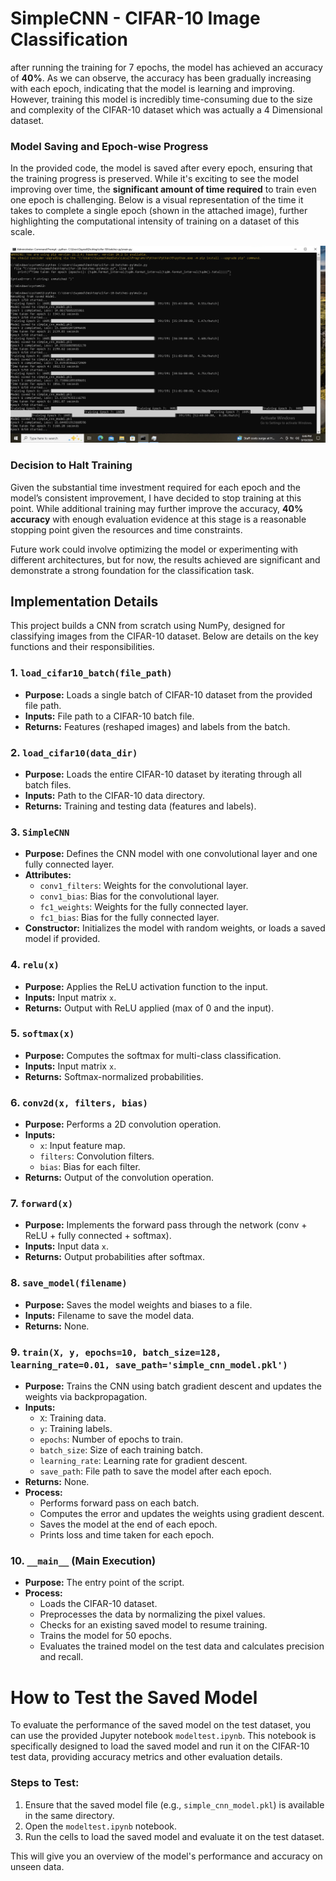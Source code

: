 # SimpleCNN - CIFAR-10 Image Classification

after running the training for 7 epochs, the model has achieved an accuracy of **40%**. As we can observe, the accuracy has been gradually increasing with each epoch, indicating that the model is learning and improving. However, training this model is incredibly time-consuming due to the size and complexity of the CIFAR-10 dataset which was actually a 4 Dimensional dataset.

### Model Saving and Epoch-wise Progress
In the provided code, the model is saved after every epoch, ensuring that the training progress is preserved. While it's exciting to see the model improving over time, the **significant amount of time required** to train even one epoch is challenging. Below is a visual representation of the time it takes to complete a single epoch (shown in the attached image), further highlighting the computational intensity of training on a dataset of this scale.

![Training Time per Epoch](training_process.png)

### Decision to Halt Training
Given the substantial time investment required for each epoch and the model’s consistent improvement, I have decided to stop training at this point. While additional training may further improve the accuracy, **40% accuracy** with enough evaluation evidence at this stage is a reasonable stopping point given the resources and time constraints.

Future work could involve optimizing the model or experimenting with different architectures, but for now, the results achieved are significant and demonstrate a strong foundation for the classification task.


## Implementation Details

This project builds a CNN from scratch using NumPy, designed for classifying images from the CIFAR-10 dataset. Below are details on the key functions and their responsibilities.

### 1. `load_cifar10_batch(file_path)`
- **Purpose:** Loads a single batch of CIFAR-10 dataset from the provided file path.
- **Inputs:** File path to a CIFAR-10 batch file.
- **Returns:** Features (reshaped images) and labels from the batch.

### 2. `load_cifar10(data_dir)`
- **Purpose:** Loads the entire CIFAR-10 dataset by iterating through all batch files.
- **Inputs:** Path to the CIFAR-10 data directory.
- **Returns:** Training and testing data (features and labels).

### 3. `SimpleCNN`
- **Purpose:** Defines the CNN model with one convolutional layer and one fully connected layer.
- **Attributes:**
  - `conv1_filters`: Weights for the convolutional layer.
  - `conv1_bias`: Bias for the convolutional layer.
  - `fc1_weights`: Weights for the fully connected layer.
  - `fc1_bias`: Bias for the fully connected layer.
- **Constructor:** Initializes the model with random weights, or loads a saved model if provided.

### 4. `relu(x)`
- **Purpose:** Applies the ReLU activation function to the input.
- **Inputs:** Input matrix `x`.
- **Returns:** Output with ReLU applied (max of 0 and the input).

### 5. `softmax(x)`
- **Purpose:** Computes the softmax for multi-class classification.
- **Inputs:** Input matrix `x`.
- **Returns:** Softmax-normalized probabilities.

### 6. `conv2d(x, filters, bias)`
- **Purpose:** Performs a 2D convolution operation.
- **Inputs:** 
  - `x`: Input feature map.
  - `filters`: Convolution filters.
  - `bias`: Bias for each filter.
- **Returns:** Output of the convolution operation.

### 7. `forward(x)`
- **Purpose:** Implements the forward pass through the network (conv + ReLU + fully connected + softmax).
- **Inputs:** Input data `x`.
- **Returns:** Output probabilities after softmax.

### 8. `save_model(filename)`
- **Purpose:** Saves the model weights and biases to a file.
- **Inputs:** Filename to save the model data.
- **Returns:** None.

### 9. `train(X, y, epochs=10, batch_size=128, learning_rate=0.01, save_path='simple_cnn_model.pkl')`
- **Purpose:** Trains the CNN using batch gradient descent and updates the weights via backpropagation.
- **Inputs:** 
  - `X`: Training data.
  - `y`: Training labels.
  - `epochs`: Number of epochs to train.
  - `batch_size`: Size of each training batch.
  - `learning_rate`: Learning rate for gradient descent.
  - `save_path`: File path to save the model after each epoch.
- **Returns:** None.
- **Process:** 
  - Performs forward pass on each batch.
  - Computes the error and updates the weights using gradient descent.
  - Saves the model at the end of each epoch.
  - Prints loss and time taken for each epoch.

### 10. `__main__` (Main Execution)
- **Purpose:** The entry point of the script.
- **Process:**
  - Loads the CIFAR-10 dataset.
  - Preprocesses the data by normalizing the pixel values.
  - Checks for an existing saved model to resume training.
  - Trains the model for 50 epochs.
  - Evaluates the trained model on the test data and calculates precision and recall.




# How to Test the Saved Model

To evaluate the performance of the saved model on the test dataset, you can use the provided Jupyter notebook `modeltest.ipynb`. This notebook is specifically designed to load the saved model and run it on the CIFAR-10 test data, providing accuracy metrics and other evaluation details.

### Steps to Test:
1. Ensure that the saved model file (e.g., `simple_cnn_model.pkl`) is available in the same directory.
2. Open the `modeltest.ipynb` notebook.
3. Run the cells to load the saved model and evaluate it on the test dataset.

This will give you an overview of the model's performance and accuracy on unseen data.